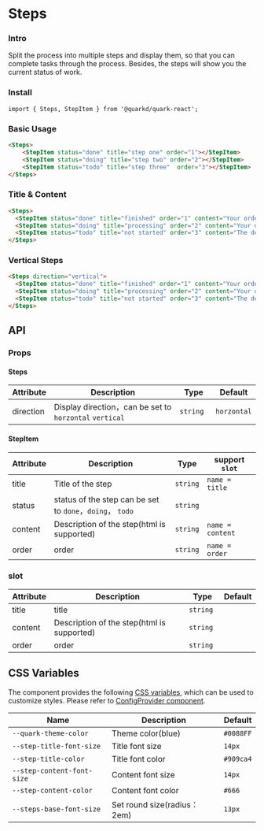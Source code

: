# Steps

### Intro
Split the process into multiple steps and display them, so that you can complete tasks through the process. Besides, the steps will show you the current status of work.

### Install
```tsx
import { Steps, StepItem } from '@quarkd/quark-react';

```

### Basic Usage

```html
<Steps>
    <StepItem status="done" title="step one" order="1"></StepItem>
    <StepItem status="doing" title="step two" order="2"></StepItem>
    <StepItem status="todo" title="step three"  order="3"></StepItem>
</Steps>
```

### Title & Content
```html
<Steps>
  <StepItem status="done" title="finished" order="1" content="Your order has been packed and the item has been dispatched">1</StepItem>
  <StepItem status="doing" title="processing" order="2" content="Your order is being shipped...">2</StepItem>
  <StepItem status="todo" title="not started" order="3" content="The delivery address is: 16F, Yizhan Business Building, Hangzhou">3</StepItem>
</Steps>
```

### Vertical Steps
```html
<Steps direction="vertical">
  <StepItem status="done" title="finished" order="1" content="Your order has been packed and the item has been dispatched">1</StepItem>
  <StepItem status="doing" title="processing" order="2" content="Your order is being shipped...">2</StepItem>
  <StepItem status="todo" title="not started" order="3" content="The delivery address is: 16F, Yizhan Business Building, Hangzhou">3</StepItem>
</Steps>
```


## API

### Props

#### Steps

| Attribute    | Description                      | Type   | Default          |
|--------------|----------------------------------|--------|------------------|
| direction    | Display direction，can be set to `horzontal` `vertical` | `string  ` | `horzontal` |

#### StepItem

| Attribute | Description                             | Type   | support `slot` |
|-----------|----------------------------------|--------|------------------|
| title     | Title of the step | `string` |  `name = title` |
| status    | status  of the step can be set to `done`，`doing`， `todo` | `string` |         |
| content   | Description of the step(html is supported)  | `string` |  `name = content `      |
| order     | order  | `string` |         `name = order` |

### slot

| Attribute | Description                             | Type   | Default           |
|-----------|----------------------------------|--------|------------------|
| title     | title                            | `string` |         |
| content   | Description of the step(html is supported)   | `string `|         |
| order     | order  | `string` |

## CSS Variables
The component provides the following [CSS variables](https://developer.mozilla.org/zh-CN/docs/Web/CSS/Using_CSS_custom_properties), which can be used to customize styles. Please refer to [ConfigProvider component](#/zh-CN/guide/theme).

| Name                       | Description                         | Default         |
| -------------------------- | ----------------------------------- | --------------- |
| `--quark-theme-color`      | Theme color(blue)                   |    `#0088FF`
| `--step-title-font-size`   | Title font size                     |    `14px`
| `--step-title-color`       | Title font color                    |    `#909ca4`
| `--step-content-font-size` | Content font size                   |   `14px`
| `--step-content-color`     | Content font color                  |   `#666`
| `--steps-base-font-size`   | Set round size(radius： 2em)        |   `13px`